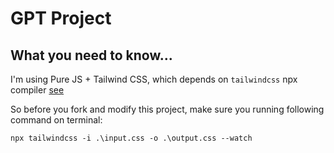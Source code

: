 # GPT Project

## What you need to know...

I'm using Pure JS + Tailwind CSS, which depends on `tailwindcss` npx compiler [see](https://tailwindcss.com/docs/installation)

So before you fork and modify this project, make sure you running following command on terminal:

```shell
npx tailwindcss -i .\input.css -o .\output.css --watch
```